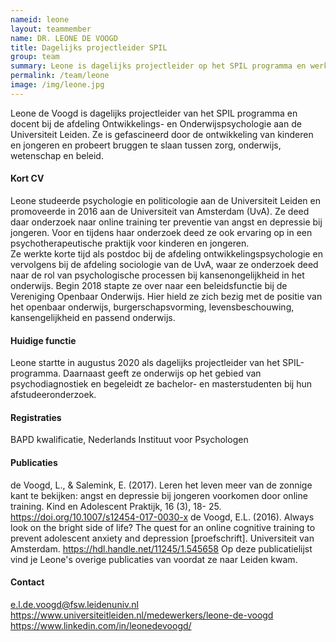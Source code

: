 ```yaml
---
nameid: leone
layout: teammember
name: DR. LEONE DE VOOGD
title: Dagelijks projectleider SPIL
group: team
summary: Leone is dagelijks projectleider op het SPIL programma en werkt als docent bij de afdeling Ontwikkelings- en Onderwijspsychologie aan de Universiteit Leiden. Ze promoveerde op een onderzoek naar angst en depressie bij jongeren en probeert bruggen te slaan tussen onderwijs, zorg, wetenschap en beleid.
permalink: /team/leone
image: /img/leone.jpg
---
```


Leone de Voogd is dagelijks projectleider van het SPIL programma en docent bij de afdeling Ontwikkelings- en Onderwijspsychologie aan de Universiteit Leiden. Ze is gefascineerd door de ontwikkeling van kinderen en jongeren en probeert bruggen te slaan tussen zorg, onderwijs, wetenschap en beleid.

#### Kort CV

Leone studeerde psychologie en politicologie aan de Universiteit Leiden en promoveerde in 2016 aan de Universiteit van Amsterdam (UvA). Ze deed daar onderzoek naar online training ter preventie van angst en depressie bij jongeren. Voor en tijdens haar onderzoek deed ze ook ervaring op in een psychotherapeutische praktijk voor kinderen en jongeren.  
Ze werkte korte tijd als postdoc bij de afdeling ontwikkelingspsychologie en vervolgens bij de afdeling sociologie van de UvA, waar ze onderzoek deed naar de rol van psychologische processen bij kansenongelijkheid in het onderwijs. Begin 2018 stapte ze over naar een beleidsfunctie bij de Vereniging Openbaar Onderwijs. Hier hield ze zich bezig met de positie van het openbaar onderwijs, burgerschapsvorming, levensbeschouwing, kansengelijkheid en passend onderwijs.

#### Huidige functie

Leone startte in augustus 2020 als dagelijks projectleider van het SPIL-programma. Daarnaast geeft ze onderwijs op het gebied van psychodiagnostiek en begeleidt ze bachelor- en masterstudenten bij hun afstudeeronderzoek.

#### Registraties

BAPD kwalificatie, Nederlands Instituut voor Psychologen

#### Publicaties

de Voogd, L., & Salemink, E. (2017). Leren het leven meer van de zonnige kant te bekijken: angst en depressie bij jongeren voorkomen door online training. Kind en Adolescent Praktijk, 16 (3), 18- 25. https://doi.org/10.1007/s12454-017-0030-x
de Voogd, E.L. (2016). Always look on the bright side of life? The quest for an online cognitive training to prevent adolescent anxiety and depression [proefschrift]. Universiteit van Amsterdam. https://hdl.handle.net/11245/1.545658
Op deze publicatielijst vind je Leone's overige publicaties van voordat ze naar Leiden kwam.

#### Contact

e.l.de.voogd@fsw.leidenuniv.nl
https://www.universiteitleiden.nl/medewerkers/leone-de-voogd
https://www.linkedin.com/in/leonedevoogd/
